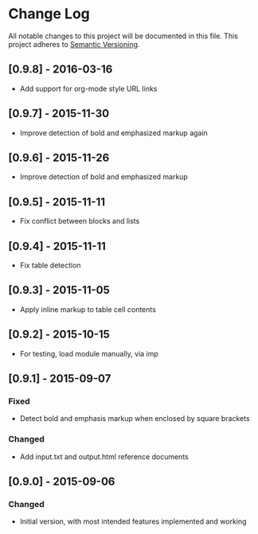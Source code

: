 # Change Log
All notable changes to this project will be documented in this file.
This project adheres to [Semantic Versioning](http://semver.org/).

## [0.9.8] - 2016-03-16
- Add support for org-mode style URL links

## [0.9.7] - 2015-11-30
- Improve detection of bold and emphasized markup again

## [0.9.6] - 2015-11-26
- Improve detection of bold and emphasized markup

## [0.9.5] - 2015-11-11
- Fix conflict between blocks and lists

## [0.9.4] - 2015-11-11
- Fix table detection

## [0.9.3] - 2015-11-05
- Apply inline markup to table cell contents

## [0.9.2] - 2015-10-15
- For testing, load module manually, via imp

## [0.9.1] - 2015-09-07
### Fixed
- Detect bold and emphasis markup when enclosed by square brackets

### Changed
- Add input.txt and output.html reference documents


## [0.9.0] - 2015-09-06
### Changed
- Initial version, with most intended features implemented and working


